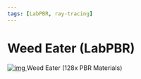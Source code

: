 ```yaml
---
tags: [LabPBR, ray-tracing]
---
```




# Weed Eater (LabPBR)

[ ![img](https://media.forgecdn.net/avatars/thumbnails/406/524/64/64/637619905360513565.png) ](https://www.curseforge.com/minecraft/texture-packs/weed-eater) Weed Eater (128x PBR Materials)

